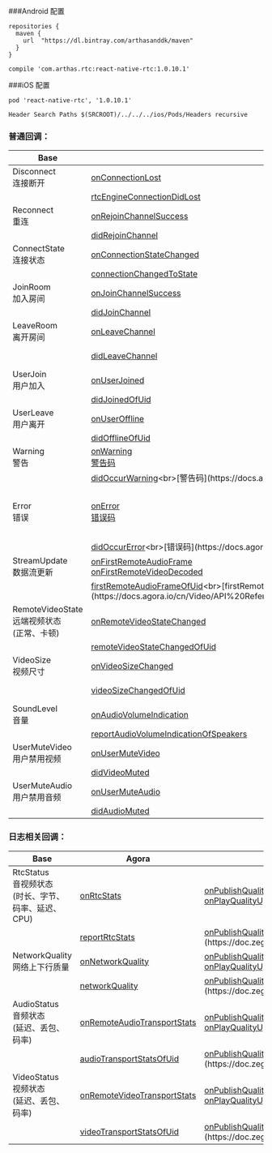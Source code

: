 ###Android 配置
```
repositories {
  maven {
    url  "https://dl.bintray.com/arthasanddk/maven"
  }
}

compile 'com.arthas.rtc:react-native-rtc:1.0.10.1'
```

###iOS 配置
```
pod 'react-native-rtc', '1.0.10.1'

Header Search Paths $(SRCROOT)/../../../ios/Pods/Headers recursive
```

### **普通回调：**
Base | Agora | Zego | AnyChat
---|---|---|---
Disconnect<br>连接断开 | [onConnectionLost](https://docs.agora.io/cn/Video/API%20Reference/java/classio_1_1agora_1_1rtc_1_1_i_rtc_engine_event_handler.html#a1abc011459e044a491274415a1230168) | [onDisconnect](https://doc.zego.im/API/ZegoLiveRoom/Android/html/com/zego/zegoliveroom/ZegoLiveRoom.html#onDisconnect-int-java.lang.String-)
| | [rtcEngineConnectionDidLost](https://docs.agora.io/cn/Video/API%20Reference/oc/Protocols/AgoraRtcEngineDelegate.html#//api/name/rtcEngineConnectionDidLost:) | [onDisconnect:roomID:](https://doc.zego.im/API/ZegoLiveRoom/iOS/html/Protocols/ZegoRoomDelegate.html#//api/name/onDisconnect:roomID:)
Reconnect<br>重连 | [onRejoinChannelSuccess](https://docs.agora.io/cn/Video/API%20Reference/java/classio_1_1agora_1_1rtc_1_1_i_rtc_engine_event_handler.html#ad222912d35c5f9c22f95f3072feed77d)<br> | [onReconnect](https://doc.zego.im/API/ZegoLiveRoom/Android/html/com/zego/zegoliveroom/ZegoLiveRoom.html#onReconnect-int-java.lang.String-)
| | [didRejoinChannel](https://docs.agora.io/cn/Video/API%20Reference/oc/Protocols/AgoraRtcEngineDelegate.html#//api/name/rtcEngine:didRejoinChannel:withUid:elapsed:) | [onReconnect:roomID:](https://doc.zego.im/API/ZegoLiveRoom/iOS/html/Protocols/ZegoRoomDelegate.html#//api/name/onReconnect:roomID:)
ConnectState<br>连接状态 | [onConnectionStateChanged](https://docs.agora.io/cn/Video/API%20Reference/java/classio_1_1agora_1_1rtc_1_1_i_rtc_engine_event_handler.html#a31b2974a574ec45e62bb768e17d1f49e) | [onConnectState](https://doc.zego.im/API/ZegoLiveRoom/Android/html/com/zego/zegoliveroom/ZegoLiveRoom.html#onConnectState-int-)
| | [connectionChangedToState](https://docs.agora.io/cn/Video/API%20Reference/oc/Protocols/AgoraRtcEngineDelegate.html#//api/name/rtcEngine:connectionChangedToState:reason:) | [onConnectState:](https://doc.zego.im/API/ZegoLiveRoom/iOS/html/Protocols/ZegoChatRoomDelegate.html#//api/name/onConnectState:)
JoinRoom<br>加入房间 | [onJoinChannelSuccess](https://docs.agora.io/cn/Video/API%20Reference/java/classio_1_1agora_1_1rtc_1_1_i_rtc_engine_event_handler.html#a452db6df4938c8dd598d470a06bbccb6) | [loginRoom](https://doc.zego.im/API/ZegoLiveRoom/Android/html/com/zego/zegoliveroom/ZegoLiveRoom.html#loginRoom-java.lang.String-java.lang.String-int-com.zego.zegoliveroom.callback.IZegoLoginCompletionCallback-)
| | [didJoinChannel](https://docs.agora.io/cn/Video/API%20Reference/oc/Protocols/AgoraRtcEngineDelegate.html#//api/name/rtcEngine:didJoinChannel:withUid:elapsed:) | [loginRoom:roomName:role:withCompletionBlock:](https://doc.zego.im/API/ZegoLiveRoom/iOS/html/Classes/ZegoLiveRoomApi.html#//api/name/loginRoom:roomName:role:withCompletionBlock:)
LeaveRoom<br>离开房间 | [onLeaveChannel](https://docs.agora.io/cn/Video/API%20Reference/java/classio_1_1agora_1_1rtc_1_1_i_rtc_engine_event_handler.html#a403d80e16000c7415b6c08859739c9bd) | [logoutRoom](https://doc.zego.im/API/ZegoLiveRoom/Android/html/com/zego/zegoliveroom/ZegoLiveRoom.html#logoutRoom--)<br>[onAVEngineStop](https://doc.zego.im/API/ZegoLiveRoom/Android/html/com/zego/zegoliveroom/ZegoLiveRoom.html#onAVEngineStop--)
| | [didLeaveChannel](https://docs.agora.io/cn/Video/API%20Reference/oc/Protocols/AgoraRtcEngineDelegate.html#//api/name/rtcEngine:didLeaveChannelWithStats:) | [logoutRoom](https://doc.zego.im/API/ZegoLiveRoom/iOS/html/Classes/ZegoLiveRoomApi.html#//api/name/logoutRoom)<br>[onAVEngineStop](https://doc.zego.im/API/ZegoLiveRoom/iOS/html/Protocols/ZegoAVEngineDelegate.html#//api/name/onAVEngineStop)
UserJoin<br>用户加入 | [onUserJoined](https://docs.agora.io/cn/Video/API%20Reference/java/classio_1_1agora_1_1rtc_1_1_i_rtc_engine_event_handler.html#aa466d599b13768248ac5febd2978c2d3) | [onUserUpdate](https://doc.zego.im/API/ZegoLiveRoom/Android/html/com/zego/zegoliveroom/ZegoLiveRoom.html#onUserUpdate-com.zego.zegoliveroom.entity.ZegoUserState:A-int-)
| | [didJoinedOfUid](https://docs.agora.io/cn/Video/API%20Reference/oc/Protocols/AgoraRtcEngineDelegate.html#//api/name/rtcEngine:didJoinedOfUid:elapsed:) | [onUserUpdate:updateType:](https://doc.zego.im/API/ZegoLiveRoom/iOS/html/Protocols/ZegoIMDelegate.html#//api/name/onUserUpdate:updateType:)
UserLeave<br>用户离开 | [onUserOffline](https://docs.agora.io/cn/Video/API%20Reference/java/classio_1_1agora_1_1rtc_1_1_i_rtc_engine_event_handler.html#a9fbb08177fbc8f74d64044a78aea0dda) | [onUserUpdate](https://doc.zego.im/API/ZegoLiveRoom/Android/html/com/zego/zegoliveroom/ZegoLiveRoom.html#onUserUpdate-com.zego.zegoliveroom.entity.ZegoUserState:A-int-)
| | [didOfflineOfUid](https://docs.agora.io/cn/Video/API%20Reference/oc/Protocols/AgoraRtcEngineDelegate.html#//api/name/rtcEngine:didOfflineOfUid:reason:) | [onUserUpdate:updateType:](https://doc.zego.im/API/ZegoLiveRoom/iOS/html/Protocols/ZegoIMDelegate.html#//api/name/onUserUpdate:updateType:)
Warning<br>警告 | [onWarning](https://docs.agora.io/cn/Video/API%20Reference/java/classio_1_1agora_1_1rtc_1_1_i_rtc_engine_event_handler.html#a5cab3dcf88c5cb459ced4c5d39bd0c5d)<br>[警告码](https://docs.agora.io/cn/Video/API%20Reference/java/classio_1_1agora_1_1rtc_1_1_i_rtc_engine_event_handler_1_1_warn_code.html)
| | [didOccurWarning](https://docs.agora.io/cn/Video/API%20Reference/oc/Protocols/AgoraRtcEngineDelegate.html#//api/name/rtcEngine:didOccurWarning:)<br>[警告码](https://docs.agora.io/cn/Video/API%20Reference/oc/Constants/AgoraWarningCode.html)
Error<br>错误 | [onError](https://docs.agora.io/cn/Video/API%20Reference/java/classio_1_1agora_1_1rtc_1_1_i_rtc_engine_event_handler.html#ac1729d20205e1ab3913eef3da4c27734)<br>[错误码](https://docs.agora.io/cn/Video/API%20Reference/java/classio_1_1agora_1_1rtc_1_1_i_rtc_engine_event_handler_1_1_error_code.html) | [loginRoom](https://doc.zego.im/CN/308.html#1)<br>[onPublishStateUpdate](https://doc.zego.im/CN/308.html#3)<br>[onPlayStateUpdate](https://doc.zego.im/CN/308.html#4)<br>[onDeviceError](https://doc.zego.im/CN/308.html#11)<br>[onInitSDK](https://doc.zego.im/CN/308.html#14)
| | [didOccurError](https://docs.agora.io/cn/Video/API%20Reference/oc/Protocols/AgoraRtcEngineDelegate.html#//api/name/rtcEngine:didOccurError:)<br>[错误码](https://docs.agora.io/cn/Video/API%20Reference/oc/Constants/AgoraErrorCode.html)
StreamUpdate<br>数据流更新 | [onFirstRemoteAudioFrame](https://docs.agora.io/cn/Video/API%20Reference/java/classio_1_1agora_1_1rtc_1_1_i_rtc_engine_event_handler.html#aae528f30e0d5ba7e20d2e830aabcea86)<br>[onFirstRemoteVideoDecoded](https://docs.agora.io/cn/Video/API%20Reference/java/classio_1_1agora_1_1rtc_1_1_i_rtc_engine_event_handler.html#ac7144e0124c3d8f75e0366b0246fbe3b) | [onStreamUpdated](https://doc.zego.im/API/ZegoLiveRoom/Android/html/com/zego/zegoliveroom/ZegoLiveRoom.html#onStreamUpdated-int-com.zego.zegoliveroom.entity.ZegoStreamInfo:A-java.lang.String-)
| | [firstRemoteAudioFrameOfUid](https://docs.agora.io/cn/Video/API%20Reference/oc/Protocols/AgoraRtcEngineDelegate.html#//api/name/rtcEngine:firstRemoteAudioFrameOfUid:elapsed:)<br>[firstRemoteVideoDecodedOfUid](https://docs.agora.io/cn/Video/API%20Reference/oc/Protocols/AgoraRtcEngineDelegate.html#//api/name/rtcEngine:firstRemoteVideoDecodedOfUid:size:elapsed:) | [onStreamUpdated:streams:roomID:](https://doc.zego.im/API/ZegoLiveRoom/iOS/html/Protocols/ZegoRoomDelegate.html#//api/name/onStreamUpdated:streams:roomID:)
RemoteVideoState<br>远端视频状态<br>(正常、卡顿) | [onRemoteVideoStateChanged](https://docs.agora.io/cn/Video/API%20Reference/java/classio_1_1agora_1_1rtc_1_1_i_rtc_engine_event_handler.html#aaa721f00a7409aa091c9763c3385332e)
| | [remoteVideoStateChangedOfUid](https://docs.agora.io/cn/Video/API%20Reference/oc/Protocols/AgoraRtcEngineDelegate.html#//api/name/rtcEngine:remoteVideoStateChangedOfUid:state:)
VideoSize<br>视频尺寸 | [onVideoSizeChanged](https://docs.agora.io/cn/Video/API%20Reference/java/classio_1_1agora_1_1rtc_1_1_i_rtc_engine_event_handler.html#a4416ab26cb33b1203493af8b3350a501) | [onCaptureVideoSizeChangedTo](https://doc.zego.im/API/ZegoLiveRoom/Android/html/com/zego/zegoliveroom/callback/IZegoLivePublisherCallback.html#onCaptureVideoSizeChangedTo-int-int-)<br>[onVideoSizeChanged](https://doc.zego.im/API/ZegoLiveRoom/Android/html/com/zego/zegoliveroom/ZegoLiveRoom.html#onVideoSizeChanged-java.lang.String-int-int-)
| | [videoSizeChangedOfUid](https://docs.agora.io/cn/Video/API%20Reference/oc/Protocols/AgoraRtcEngineDelegate.html#//api/name/rtcEngine:videoSizeChangedOfUid:size:rotation:) | [onCaptureVideoSizeChangedTo:](https://doc.zego.im/API/ZegoLiveRoom/iOS/html/Protocols/ZegoLivePublisherDelegate.html#//api/name/onCaptureVideoSizeChangedTo:)<br>[onVideoSizeChangedTo:ofStream:](https://doc.zego.im/API/ZegoLiveRoom/iOS/html/Protocols/ZegoLivePlayerDelegate.html#//api/name/onVideoSizeChangedTo:ofStream:)
SoundLevel<br>音量 | [onAudioVolumeIndication](https://docs.agora.io/cn/Video/API%20Reference/java/classio_1_1agora_1_1rtc_1_1_i_rtc_engine_event_handler.html#a4d37f2b4d569fa787bb8c0e3ae8cd424) | [onSoundLevelUpdate](https://doc.zego.im/API/ZegoLiveRoom/Android/html/com/zego/zegoavkit2/soundlevel/IZegoSoundLevelCallback.html#onSoundLevelUpdate-com.zego.zegoavkit2.soundlevel.ZegoSoundLevelInfo:A-)
| | [reportAudioVolumeIndicationOfSpeakers](https://docs.agora.io/cn/Video/API%20Reference/oc/Protocols/AgoraRtcEngineDelegate.html#//api/name/rtcEngine:reportAudioVolumeIndicationOfSpeakers:totalVolume:) | [onSoundLevelUpdate:](https://doc.zego.im/API/ZegoLiveRoom/iOS/html/Protocols/ZegoSoundLevelDelegate.html#//api/name/onSoundLevelUpdate:)
| UserMuteVideo<br>用户禁用视频 | [onUserMuteVideo](https://docs.agora.io/cn/Video/API%20Reference/java/classio_1_1agora_1_1rtc_1_1_i_rtc_engine_event_handler.html#a6d406dc427f047d4000a8ae2801b4e51)
| | [didVideoMuted](https://docs.agora.io/cn/Video/API%20Reference/oc/Protocols/AgoraRtcEngineDelegate.html#//api/name/rtcEngine:didVideoMuted:byUid:)
| UserMuteAudio<br>用户禁用音频 | [onUserMuteAudio](https://docs.agora.io/cn/Video/API%20Reference/java/classio_1_1agora_1_1rtc_1_1_i_rtc_engine_event_handler.html#a42ecab512f9fc5ba0785abd9f4d8b2d9)
| | [didAudioMuted](https://docs.agora.io/cn/Video/API%20Reference/oc/Protocols/AgoraRtcEngineDelegate.html#//api/name/rtcEngine:didAudioMuted:byUid:)

### **日志相关回调：**
Base | Agora | Zego | AnyChat
---|---|---|---
RtcStatus<br>音视频状态<br>(时长、字节、码率、延迟、CPU) | [onRtcStats](https://docs.agora.io/cn/Video/API%20Reference/java/classio_1_1agora_1_1rtc_1_1_i_rtc_engine_event_handler.html#ada7aa10b092a6de23b598a9f77d4deee) | [onPublishQualityUpdate](https://doc.zego.im/API/ZegoLiveRoom/Android/html/com/zego/zegoliveroom/callback/IZegoLivePublisherCallback.html#onPublishQualityUpdate-java.lang.String-com.zego.zegoliveroom.entity.ZegoPublishStreamQuality-)<br>[onPlayQualityUpdate](https://doc.zego.im/API/ZegoLiveRoom/Android/html/com/zego/zegoliveroom/ZegoLiveRoom.html#onPlayQualityUpdate-java.lang.String-com.zego.zegoliveroom.entity.ZegoPlayStreamQuality-)
| | [reportRtcStats](https://docs.agora.io/cn/Video/API%20Reference/oc/Protocols/AgoraRtcEngineDelegate.html#//api/name/rtcEngine:reportRtcStats:) | [onPublishQualityUpdate:quality:](https://doc.zego.im/API/ZegoLiveRoom/iOS/html/Protocols/ZegoLivePublisherDelegate.html#//api/name/onPublishQualityUpdate:quality:)<br>[onPlayQualityUpate:quality:](https://doc.zego.im/API/ZegoLiveRoom/iOS/html/Protocols/ZegoLivePlayerDelegate.html#//api/name/onPlayQualityUpate:quality:)
NetworkQuality<br>网络上下行质量 | [onNetworkQuality](https://docs.agora.io/cn/Video/API%20Reference/java/classio_1_1agora_1_1rtc_1_1_i_rtc_engine_event_handler.html#a76be982389183c5fe3f6e4b03eaa3bd4) | [onPublishQualityUpdate](https://doc.zego.im/API/ZegoLiveRoom/Android/html/com/zego/zegoliveroom/callback/IZegoLivePublisherCallback.html#onPublishQualityUpdate-java.lang.String-com.zego.zegoliveroom.entity.ZegoPublishStreamQuality-)<br>[onPlayQualityUpdate](https://doc.zego.im/API/ZegoLiveRoom/Android/html/com/zego/zegoliveroom/ZegoLiveRoom.html#onPlayQualityUpdate-java.lang.String-com.zego.zegoliveroom.entity.ZegoPlayStreamQuality-)
| | [networkQuality](https://docs.agora.io/cn/Video/API%20Reference/oc/Protocols/AgoraRtcEngineDelegate.html#//api/name/rtcEngine:networkQuality:txQuality:rxQuality:) | [onPublishQualityUpdate:quality:](https://doc.zego.im/API/ZegoLiveRoom/iOS/html/Protocols/ZegoLivePublisherDelegate.html#//api/name/onPublishQualityUpdate:quality:)<br>[onPlayQualityUpate:quality:](https://doc.zego.im/API/ZegoLiveRoom/iOS/html/Protocols/ZegoLivePlayerDelegate.html#//api/name/onPlayQualityUpate:quality:)
AudioStatus<br>音频状态<br>(延迟、丢包、码率) | [onRemoteAudioTransportStats](https://docs.agora.io/cn/Video/API%20Reference/java/classio_1_1agora_1_1rtc_1_1_i_rtc_engine_event_handler.html#a826009699e73d5225d4ce9e3a29b91f4) | [onPublishQualityUpdate](https://doc.zego.im/API/ZegoLiveRoom/Android/html/com/zego/zegoliveroom/callback/IZegoLivePublisherCallback.html#onPublishQualityUpdate-java.lang.String-com.zego.zegoliveroom.entity.ZegoPublishStreamQuality-)<br>[onPlayQualityUpdate](https://doc.zego.im/API/ZegoLiveRoom/Android/html/com/zego/zegoliveroom/ZegoLiveRoom.html#onPlayQualityUpdate-java.lang.String-com.zego.zegoliveroom.entity.ZegoPlayStreamQuality-)
| | [audioTransportStatsOfUid](https://docs.agora.io/cn/Video/API%20Reference/oc/Protocols/AgoraRtcEngineDelegate.html#//api/name/rtcEngine:audioTransportStatsOfUid:delay:lost:rxKBitRate:) | [onPublishQualityUpdate:quality:](https://doc.zego.im/API/ZegoLiveRoom/iOS/html/Protocols/ZegoLivePublisherDelegate.html#//api/name/onPublishQualityUpdate:quality:)<br>[onPlayQualityUpate:quality:](https://doc.zego.im/API/ZegoLiveRoom/iOS/html/Protocols/ZegoLivePlayerDelegate.html#//api/name/onPlayQualityUpate:quality:)
VideoStatus<br>视频状态<br>(延迟、丢包、码率) | [onRemoteVideoTransportStats](https://docs.agora.io/cn/Video/API%20Reference/java/classio_1_1agora_1_1rtc_1_1_i_rtc_engine_event_handler.html#a8e8bea20663388c250b299641b25ade9) | [onPublishQualityUpdate](https://doc.zego.im/API/ZegoLiveRoom/Android/html/com/zego/zegoliveroom/callback/IZegoLivePublisherCallback.html#onPublishQualityUpdate-java.lang.String-com.zego.zegoliveroom.entity.ZegoPublishStreamQuality-)<br>[onPlayQualityUpdate](https://doc.zego.im/API/ZegoLiveRoom/Android/html/com/zego/zegoliveroom/ZegoLiveRoom.html#onPlayQualityUpdate-java.lang.String-com.zego.zegoliveroom.entity.ZegoPlayStreamQuality-)
| | [videoTransportStatsOfUid](https://docs.agora.io/cn/Video/API%20Reference/oc/Protocols/AgoraRtcEngineDelegate.html#//api/name/rtcEngine:videoTransportStatsOfUid:delay:lost:rxKBitRate:) | [onPublishQualityUpdate:quality:](https://doc.zego.im/API/ZegoLiveRoom/iOS/html/Protocols/ZegoLivePublisherDelegate.html#//api/name/onPublishQualityUpdate:quality:)<br>[onPlayQualityUpate:quality:](https://doc.zego.im/API/ZegoLiveRoom/iOS/html/Protocols/ZegoLivePlayerDelegate.html#//api/name/onPlayQualityUpate:quality:)

